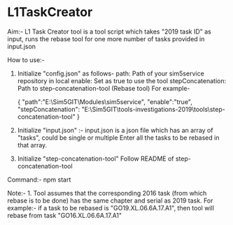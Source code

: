 # L1TaskCreator

Aim:- L1 Task Creator tool is a tool script which takes "2019 task ID"  as input, runs the rebase tool for one more number of tasks provided in input.json



How to use:-

1. Initialize "config.json" as follows-
    path: Path of your sim5service repository in local
    enable: Set as true to use the tool
    stepConcatenation: Path to step-concatenation-tool (Rebase tool)
    For example-

    {
        "path":"E:\\Sim5GIT\\Modules\\sim5service",
        "enable":"true",
        "stepConcatenation": "E:\\Sim5GIT\\tools-investigations-2019\\tools\\step-concatenation-tool"
    }
2. Initialize "input.json" :-
    input.json is a json file which has an array of "tasks", could be single or multiple
    Enter all the tasks to be rebased in that array.

3. Initialize "step-concatenation-tool"
    Follow README of step-concatenation-tool

Command:- 
npm start
  
Note:- 
       1. Tool assumes that the corresponding 2016 task (from which rebase is to be done) has the same chapter and serial as 2019 task.
       For example:- if a task to be rebased is "GO19.XL.06.6A.17.A1", then tool will rebase from task "GO16.XL.06.6A.17.A1"